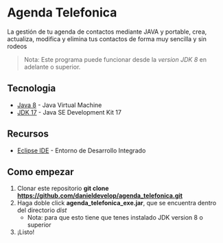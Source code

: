 # Agenda Telefonica

La gestión de tu agenda de contactos mediante JAVA y portable, crea, actualiza, modifica y elimina
tus contactos de forma muy sencilla y sin rodeos 

> Nota: Este programa puede funcionar desde la *version JDK 8* en adelante o superior.



## Tecnologia

- [Java 8](https://www.java.com/es/download/ie_manual.jsp) - Java Virtual Machine
- [JDK 17](https://www.oracle.com/java/technologies/downloads/) - Java SE Development Kit 17


## Recursos
- [Eclipse IDE](https://www.eclipse.org/downloads/) - Entorno de Desarrollo Integrado


## Como empezar

1. Clonar este repositorio **git clone https://github.com/danieldevelop/agenda_telefonica.git**
2. Haga doble click **agenda_telefonica_exe.jar**, que se encuentra dentro del directorio _dist_
    - Nota: para que esto tiene que tenes instalado JDK version 8 o superior
3. ¡Listo!
